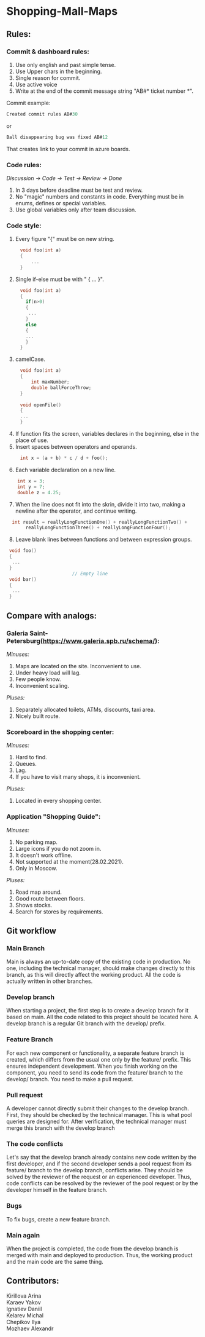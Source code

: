 # Shopping-Mall-Maps 
  
## Rules:
  ### Commit & dashboard rules:   
  1) Use only english and past simple tense.
  2) Use Upper chars in the beginning.
  3) Single reason for commit.
  4) Use active voice
  5) Write at the end of the commit message string "AB#* ticket number *".
  
  Commit example: 
  ```C
  Created commit rules AB#30
  ```
  or      
  ```C
  Ball disappearing bug was fixed AB#12 
  ```
  That creates link to your commit in azure boards.

  ### Code rules: 
  *Discussion -> Code -> Test -> Review -> Done*     
  1) In 3 days before deadline must be test and review.     
  2) No "magic" numbers and constants in code. Everything must be in enums, defines or special variables.   
  3) Use global variables only after team discussion.    

  ### Code style:    
  1) Every figure "{" must be on new string. 
 ```C
      void foo(int a)
      {
	      ...
      }
 ```
  2) Single if-else must be with " { ... }".     
 ```C
      void foo(int a)
      {
	    if(n>0)
        {
         ...
        }
        else
        {
        ...
        }
      }
 ```
  3) camelCase.     
 ```C
      void foo(int a)
      {
	      int maxNumber;
          double ballForceThrow;
      }
      
      void openFile()
      {
      ...
      }
 ```
  4) If function fits the screen, variables declares in the beginning, else in the place of use.    
  5) Insert spaces between operators and operands.
 ```C
      int x = (a + b) * c / d + foo();
 ```
 6) Each variable declaration on a new line.
  ```C
      int x = 3;
      int y = 7;
      double z = 4.25;
 ```
 7) When the line does not fit into the skrin, divide it into two, making a newline after the operator, and continue writing.
 ```C
   int result = reallyLongFunctionOne() + reallyLongFunctionTwo() + 
        reallyLongFunctionThree() + reallyLongFunctionFour();
 ```
 8) Leave blank lines between functions and between expression groups.
  ```C
   void foo() 
   {
    ...
   }
                          // Empty line
   void bar() 
   {
    ...
   }
 ```
## Compare with analogs:

### Galeria Saint-Petersburg(https://www.galeria.spb.ru/schema/):

*Minuses:*
1. Maps are located on the site. Inconvenient to use.
2. Under heavy load will lag.
3. Few people know.
4. Inconvenient scaling.

*Pluses:*
1. Separately allocated toilets, ATMs, discounts, taxi area.
2. Nicely built route.

### Scoreboard in the shopping center:

*Minuses:*
1. Hard to find.
2. Queues.
3. Lag.
4. If you have to visit many shops, it is inconvenient.

*Pluses:*
1. Located in every shopping center.

### Application "Shopping Guide":

*Minuses:*
1. No parking map.
2. Large icons if you do not zoom in.
3. It doesn't work offline.
4. Not supported at the moment(28.02.2021).
5. Only in Moscow.

*Pluses:*
1. Road map around.
2. Good route between floors.
3. Shows stocks.
4. Search for stores by requirements.

## Git workflow

### Main Branch

Main is always an up-to-date copy of the existing code in production. No one, including the technical manager, should make changes directly to this branch, as this will directly affect the working product.
All the code is actually written in other branches.

### Develop branch

When starting a project, the first step is to create a develop branch for it based on main. All the code related to this project should be located here. A develop branch is a regular Git branch with the develop/  prefix.

### Feature Branch

For each new component or functionality, a separate feature branch is created, which differs from the usual one only by the feature/  prefix. This ensures independent development.
When you finish working on the component, you need to send its code from the feature/ branch to the develop/ branch. You need to make a pull request.

### Pull request

A developer cannot directly submit their changes to the develop branch. First, they should be checked by the technical manager. This is what pool queries are designed for. After verification, the technical manager must merge this branch with the develop branch

### The code conflicts

Let's say that the develop branch already contains new code written by the first developer, and if the second developer sends a pool request from its feature/ branch to the develop branch, conflicts arise. They should be solved by the reviewer of the request or an experienced developer.
Thus, code conflicts can be resolved by the reviewer of the pool request or by the developer himself in the feature branch.

### Bugs

To fix bugs, create a new feature branch.

### Main again

When the project is completed, the code from the develop branch is merged with main and deployed to production. Thus, the working product and the main code are the same thing.

## Contributors:   
  Kirillova Arina   
  Karaev Yakov   
  Ignatiev Daniil   
  Kelarev Michal   
  Chepikov Ilya   
  Mozhaev Alexandr  


